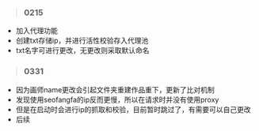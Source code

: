 > ### 0215

+ 加入代理功能
+ 创建txt存储ip，并进行活性校验存入代理池
+ txt名字可进行更改，无更改则采取默认命名



> ### 0331

+ 因为画师name更改会引起文件夹重建作品重下，更新了比对机制
+ 发现使用seofangfa的ip反而更慢，所以在请求时并没有使用proxy
+ 但是在启动时会进行ip的抓取和校验，目前暂时跳过了，有需要可以自己更改
+ 后续
